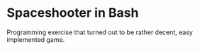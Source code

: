 # Spaceshooter in Bash
Programming exercise that turned out to be rather decent, easy implemented game.
